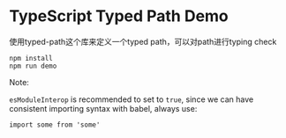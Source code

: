 TypeScript Typed Path Demo
===========================

使用typed-path这个库来定义一个typed path，可以对path进行typing check

```
npm install
npm run demo
```

Note:

`esModuleInterop` is recommended to set to `true`,
since we can have consistent importing syntax with babel,
always use:

```
import some from 'some'
```

